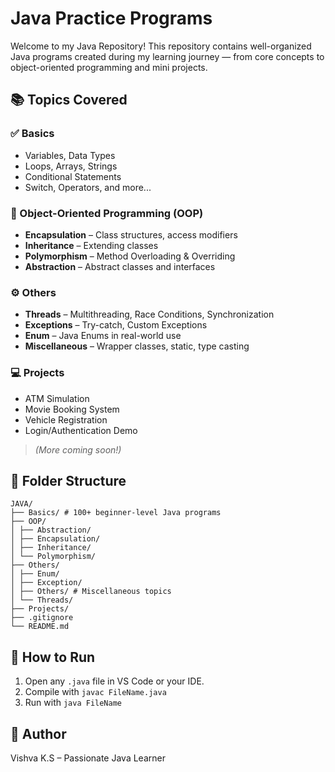 # Java Practice Programs
Welcome to my Java Repository!
This repository contains well-organized Java programs created during my learning journey — from core concepts to object-oriented programming and mini projects.

## 📚 Topics Covered

### ✅ Basics
- Variables, Data Types
- Loops, Arrays, Strings
- Conditional Statements
- Switch, Operators, and more...

### 🧠 Object-Oriented Programming (OOP)
- **Encapsulation** – Class structures, access modifiers
- **Inheritance** – Extending classes
- **Polymorphism** – Method Overloading & Overriding
- **Abstraction** – Abstract classes and interfaces

### ⚙️ Others
- **Threads** – Multithreading, Race Conditions, Synchronization
- **Exceptions** – Try-catch, Custom Exceptions
- **Enum** – Java Enums in real-world use
- **Miscellaneous** – Wrapper classes, static, type casting

### 💻 Projects
- ATM Simulation
- Movie Booking System
- Vehicle Registration
- Login/Authentication Demo
> *(More coming soon!)*

## 📁 Folder Structure

```
JAVA/
├── Basics/ # 100+ beginner-level Java programs
├── OOP/
│ ├── Abstraction/
│ ├── Encapsulation/
│ ├── Inheritance/
│ └── Polymorphism/
├── Others/
│ ├── Enum/
│ ├── Exception/
│ ├── Others/ # Miscellaneous topics
│ └── Threads/
├── Projects/ 
├── .gitignore
└── README.md
```

## 🚀 How to Run

1. Open any `.java` file in VS Code or your IDE.
2. Compile with `javac FileName.java`
3. Run with `java FileName`

## 🌟 Author
Vishva K.S – Passionate Java Learner
